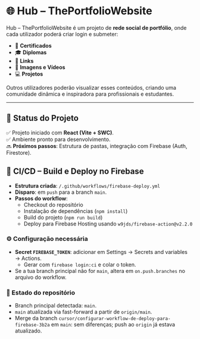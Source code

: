 # 🌐 Hub – ThePortfolioWebsite

Hub – ThePortfolioWebsite é um projeto de **rede social de portfólio**, onde cada utilizador poderá criar login e submeter:
- 📜 **Certificados**
- 🎓 **Diplomas**
- 🔗 **Links**
- 🎥 **Imagens e Vídeos**
- 💻 **Projetos**

Outros utilizadores poderão visualizar esses conteúdos, criando uma comunidade dinâmica e inspiradora para profissionais e estudantes.

---

## 🚀 Status do Projeto
✅ Projeto iniciado com **React (Vite + SWC)**.  
✅ Ambiente pronto para desenvolvimento.  
🔜 **Próximos passos**: Estrutura de pastas, integração com Firebase (Auth, Firestore).

## 🔁 CI/CD – Build e Deploy no Firebase

- **Estrutura criada**: `/.github/workflows/firebase-deploy.yml`
- **Disparo**: em `push` para a branch `main`.
- **Passos do workflow**:
  - Checkout do repositório
  - Instalação de dependências (`npm install`)
  - Build do projeto (`npm run build`)
  - Deploy para Firebase Hosting usando `w9jds/firebase-action@v2.2.0`

### ⚙️ Configuração necessária
- **Secret `FIREBASE_TOKEN`**: adicionar em Settings → Secrets and variables → Actions.
  - Gerar com `firebase login:ci` e colar o token.
- Se a tua branch principal não for `main`, altera em `on.push.branches` no arquivo do workflow.

### 🧭 Estado do repositório
- Branch principal detectada: `main`.
- `main` atualizada via fast-forward a partir de `origin/main`.
- Merge da branch `cursor/configurar-workflow-de-deploy-para-firebase-3b2a` em `main`: sem diferenças; push ao `origin` já estava atualizado.




